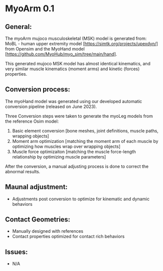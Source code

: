 # MyoArm 0.1

## General:

The myoArm mujoco musculoskeletal (MSK) model is generated from: MoBL - human upper
extremity model [https://simtk.org/projects/upexdyn/] from Opensim and the MyoHand model [https://github.com/MyoHub/myo_sim/tree/main/hand].

This generated mujoco MSK model has almost identical kinematics, and very similar muscle kinematics (moment arms) and kinetic (forces) properties.


## Conversion process:

The myoHand model was generated using our developed automatic conversion pipeline (released on June 2023).

Three Conversion steps were taken to generate the myoLeg models from the reference Osim model:

1. Basic element conversion [bone meshes, joint definitions, muscle paths, wrapping objects]
2. Moment arm optimization [matching the moment arm of each muscle by optimizing how muscles wrap over wrapping objects]
3. Muscle force optimizaiton [matching the muscle force-length relationship by optimizing muscle parameters]

After the conversion, a manual adjusting process is done to correct the abnormal results.

## Maunal adjustment:
- Adjustments post conversion to optimize for kinematic and dynamic behaviors

## Contact Geometries:
- Manually designed with references
- Contact properties optimized for contact rich behaviors

## Issues:
- N/A
